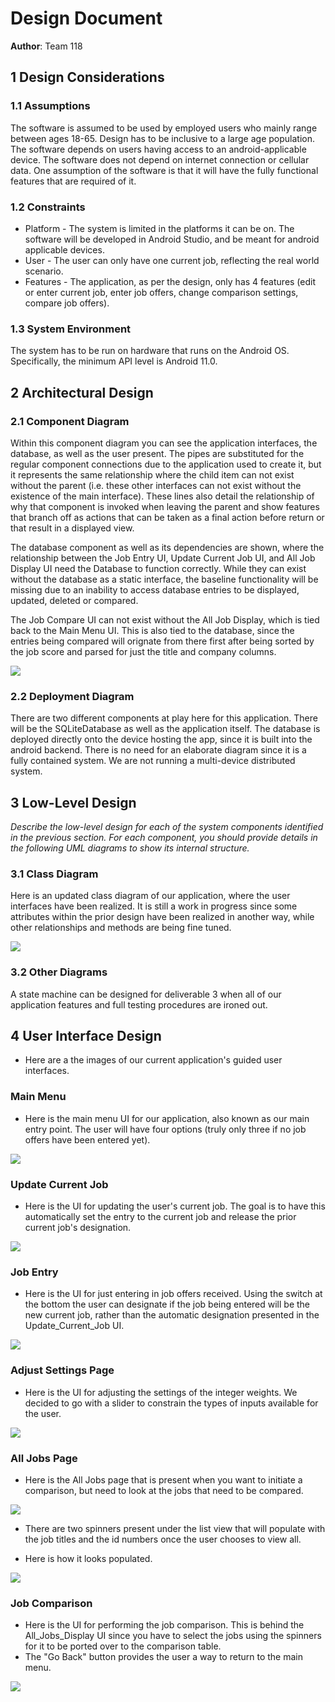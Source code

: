 ﻿# Design Document

**Author**: Team 118

## 1 Design Considerations

### 1.1 Assumptions

The software is assumed to be used by employed users who mainly range between ages 18-65. Design has to be inclusive to a large age population. The software depends on users having access to an android-applicable device. The software does not depend on internet connection or cellular data. One assumption of the software is that it will have the fully functional features that are required of it. 

### 1.2 Constraints

- Platform - The system is limited in the platforms it can be on. The software will be developed in Android Studio, and be meant for android applicable devices.
- User - The user can only have one current job, reflecting the real world scenario. 
- Features - The application, as per the design, only has 4 features (edit or enter current job, enter job offers, change comparison settings, compare job offers).


### 1.3 System Environment

The system has to be run on hardware that runs on the Android OS. Specifically, the minimum API level is Android 11.0.

## 2 Architectural Design

### 2.1 Component Diagram


Within this component diagram you can see the application interfaces, the database, as well as the user present. The pipes are substituted for the regular component connections due to the application used to create it, but it represents the same relationship where the child item can not exist without the parent (i.e. these other interfaces can not exist without the existence of the main interface). These lines also detail the relationship of why that component is invoked when leaving the parent and show features that branch off as actions that can be taken as a final action before return or that result in a displayed view.

The database component as well as its dependencies are shown, where the relationship between the Job Entry UI, Update Current Job UI, and All Job Display UI need the Database to function correctly. While they can exist without the database as a static interface, the baseline functionality will be missing due to an inability to access database entries to be displayed, updated, deleted or compared. 

The Job Compare UI can not exist without the All Job Display, which is tied back to the Main Menu UI. This is also tied to the database, since the entries being compared will orignate from there first after being sorted by the job score and parsed for just the title and company columns.


![](../images/Team118_JobCompareComponentDiagram.png)

### 2.2 Deployment Diagram

There are two different components at play here for this application. There will be the SQLiteDatabase as well as the application itself. The database is deployed directly onto the device hosting the app, since it is built into the android backend. There is no need for an elaborate diagram since it is a fully contained system. We are not running a multi-device distributed system.

## 3 Low-Level Design

*Describe the low-level design for each of the system components identified in the previous section. For each component, you should provide details in the following UML diagrams to show its internal structure.*

### 3.1 Class Diagram

Here is an updated class diagram of our application, where the user interfaces have been realized. It is still a work in progress since some attributes within the prior design have been realized in another way, while other relationships and methods are being fine tuned.

![](../images/teamDesign_d2.png)

### 3.2 Other Diagrams

A state machine can be designed for deliverable 3 when all of our application features and full testing procedures are ironed out.

## 4 User Interface Design

- Here are a the images of our current application's guided user interfaces.

### Main Menu

- Here is the main menu UI for our application, also known as our main entry point. The user will have four options (truly only three if no job offers have been entered yet). 

![](../images/Main_Menu_UI.JPG)

### Update Current Job

- Here is the UI for updating the user's current job. The goal is to have this automatically set the entry to the current job and release the prior current job's designation.

![](../images/Update_Current_Job_UI.JPG)


### Job Entry

- Here is the UI for just entering in job offers received. Using the switch at the bottom the user can designate if the job being entered will be the new current job, rather than the automatic designation presented in the Update_Current_Job UI.

![](../images/Job_Entry_UI.JPG)

### Adjust Settings Page

- Here is the UI for adjusting the settings of the integer weights. We decided to go with a slider to constrain the types of inputs available for the user.

![](../images/Adjust_Settings_UI.JPG)



### All Jobs Page

- Here is the All Jobs page that is present when you want to initiate a comparison, but need to look at the jobs that need to be compared.

![](../images/All_Jobs_Display_unpopulated_UI.JPG)

- There are two spinners present under the list view that will populate with the job titles and the id numbers once the user chooses to view all.

- Here is how it looks populated.

![](../images/All_Jobs_Display_populated_UI.JPG)

### Job Comparison

- Here is the UI for performing the job comparison. This is behind the All_Jobs_Display UI since you have to select the jobs using the spinners for it to be ported over to the comparison table.
- The "Go Back" button provides the user a way to return to the main menu.

![](../images/Job_Compare_UI.JPG)

